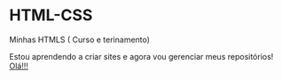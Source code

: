 # HTML-CSS
 Minhas HTMLS ( Curso e terinamento)

Estou aprendendo a criar sites e agora vou gerenciar meus repositórios!
<a href="https://bubynha.github.io/HTML-CSS/Exercicios/Treinamento/t001/index.html"> Olá!!!</a>